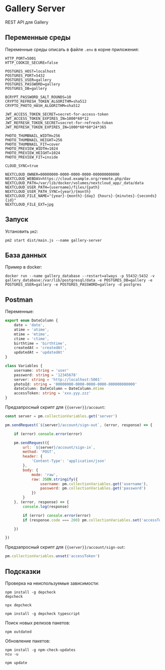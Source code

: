 # Gallery Server

REST API для Gallery

## Переменные среды

Переменные среды описать в файле `.env` в корне приложения:

```dotenv
HTTP_PORT=5001
HTTP_COOKIE_SECURE=false

POSTGRES_HOST=localhost
POSTGRES_PORT=5432
POSTGRES_USER=gallery
POSTGRES_PASSWORD=gallery
POSTGRES_DB=gallery

BCRYPT_PASSWORD_SALT_ROUNDS=10
CRYPTO_REFRESH_TOKEN_ALGORITHM=sha512
CRYPTO_PHOTO_HASH_ALGORITHM=sha512

JWT_ACCESS_TOKEN_SECRET=secret-for-access-token
JWT_ACCESS_TOKEN_EXPIRES_IN=1000*60*12
JWT_REFRESH_TOKEN_SECRET=secret-for-refresh-token
JWT_REFRESH_TOKEN_EXPIRES_IN=1000*60*60*24*365

PHOTO_THUMBNAIL_WIDTH=256
PHOTO_THUMBNAIL_HEIGHT=256
PHOTO_THUMBNAIL_FIT=cover
PHOTO_PREVIEW_WIDTH=1024
PHOTO_PREVIEW_HEIGHT=1024
PHOTO_PREVIEW_FIT=inside

CLOUD_SYNC=true

NEXTCLOUD_OWNER=00000000-0000-0000-0000-000000000000
NEXTCLOUD_WEBDAV=https://cloud.example.org/remote.php/dav
NEXTCLOUD_PATH=/var/lib/docker/volumes/nextcloud_app/_data/data
NEXTCLOUD_USER_PATH={username}/files/{path}
NEXTCLOUD_USER_PATH_SYNC={year}/{month}
NEXTCLOUD_FILE_NAME="{year}-{month}-{day} {hours}-{minutes}-{seconds} {id}"
NEXTCLOUD_FILE_EXT=jpg
```

## Запуск

Установить `pm2`:

```shell
pm2 start dist/main.js --name gallery-server
```

## База данных

Пример в docker:

```shell
docker run --name gallery_database --restart=always -p 55432:5432 -v gallery_database:/var/lib/postgresql/data -e POSTGRES_DB=gallery -e POSTGRES_USER=gallery -e POSTGRES_PASSWORD=gallery -d postgres
```

## Postman

Переменные:

```ts
export enum DateColumn {
    date = 'date',
    atime = 'atime',
    mtime = 'mtime',
    ctime = 'ctime',
    birthtime = 'birthtime',
    createdAt = 'createdAt',
    updatedAt = 'updatedAt'
}

class Variables {
    username: string = 'user'
    password: string = '12345678'
    server: string = 'http://localhost:5001'
    photoId: string = '00000000-0000-0000-0000-000000000000'
    dateColumn: DateColumn = DateColumn.mtime
    accessToken: string = 'xxx.yyy.zzz'
}
```

Предзапросный скрипт для `{{server}}/account`:

```js
const server = pm.collectionVariables.get('server')

pm.sendRequest(`${server}/account/sign-out`, (error, response) => {

    if (error) console.error(error)

    pm.sendRequest({
        url: `${server}/account/sign-in`,
        method: 'POST',
        header: {
            'Content-Type': 'application/json'
        },
        body: {
            mode: 'raw',
            raw: JSON.stringify({
                username: pm.collectionVariables.get('username'),
                password: pm.collectionVariables.get('password')
            })
        }
    }, (error, response) => {
        console.log(response)

        if (error) console.error(error)
        if (response.code === 200) pm.collectionVariables.set('accessToken', response.json().accessToken)

    })

})
```

Предзапросный скрипт для `{{server}}/account/sign-out`:

```js
pm.collectionVariables.unset('accessToken')
```

## Подсказки

Проверка на неиспользуемые зависимости:

```shell
npm install -g depcheck
depcheck

npx depcheck

npm install -g depcheck typescript
```

Поиск новых релизов пакетов:

```shell
npm outdated
```

Обновление пакетов:

```shell
npm install -g npm-check-updates
ncu -u

npm update
```
